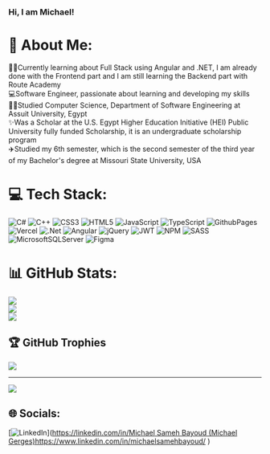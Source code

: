 ### Hi, I am Michael!

# 💫 About Me:
🧑‍💻Currently learning about Full Stack using Angular and .NET, I am already done with the Frontend part and I am still learning the Backend part with Route Academy<br>💻Software Engineer, passionate about learning and developing my skills<br>👨‍🎓Studied Computer Science, Department of Software Engineering at Assuit University, Egypt<br>✨Was a Scholar at the U.S. Egypt Higher Education Initiative (HEI) Public University fully funded Scholarship, it is an undergraduate scholarship program<br>✈️Studied my 6th semester, which is the second semester of the third year of my Bachelor's degree at Missouri State University, USA

# 💻 Tech Stack:
![C#](https://img.shields.io/badge/c%23-%23239120.svg?style=for-the-badge&logo=csharp&logoColor=white) ![C++](https://img.shields.io/badge/c++-%2300599C.svg?style=for-the-badge&logo=c%2B%2B&logoColor=white) ![CSS3](https://img.shields.io/badge/css3-%231572B6.svg?style=for-the-badge&logo=css3&logoColor=white) ![HTML5](https://img.shields.io/badge/html5-%23E34F26.svg?style=for-the-badge&logo=html5&logoColor=white) ![JavaScript](https://img.shields.io/badge/javascript-%23323330.svg?style=for-the-badge&logo=javascript&logoColor=%23F7DF1E) ![TypeScript](https://img.shields.io/badge/typescript-%23007ACC.svg?style=for-the-badge&logo=typescript&logoColor=white) ![GithubPages](https://img.shields.io/badge/github%20pages-121013?style=for-the-badge&logo=github&logoColor=white) ![Vercel](https://img.shields.io/badge/vercel-%23000000.svg?style=for-the-badge&logo=vercel&logoColor=white) ![.Net](https://img.shields.io/badge/.NET-5C2D91?style=for-the-badge&logo=.net&logoColor=white) ![Angular](https://img.shields.io/badge/angular-%23DD0031.svg?style=for-the-badge&logo=angular&logoColor=white) ![jQuery](https://img.shields.io/badge/jquery-%230769AD.svg?style=for-the-badge&logo=jquery&logoColor=white) ![JWT](https://img.shields.io/badge/JWT-black?style=for-the-badge&logo=JSON%20web%20tokens) ![NPM](https://img.shields.io/badge/NPM-%23CB3837.svg?style=for-the-badge&logo=npm&logoColor=white) ![SASS](https://img.shields.io/badge/SASS-hotpink.svg?style=for-the-badge&logo=SASS&logoColor=white) ![MicrosoftSQLServer](https://img.shields.io/badge/Microsoft%20SQL%20Server-CC2927?style=for-the-badge&logo=microsoft%20sql%20server&logoColor=white) ![Figma](https://img.shields.io/badge/figma-%23F24E1E.svg?style=for-the-badge&logo=figma&logoColor=white)
# 📊 GitHub Stats:
![](https://github-readme-stats.vercel.app/api?username=michaelGerges2030&theme=dark&hide_border=false&include_all_commits=false&count_private=false)<br/>
![](https://github-readme-streak-stats.herokuapp.com/?user=michaelGerges2030&theme=dark&hide_border=false)<br/>
![](https://github-readme-stats.vercel.app/api/top-langs/?username=michaelGerges2030&theme=dark&hide_border=false&include_all_commits=false&count_private=false&layout=compact)

## 🏆 GitHub Trophies
![](https://github-profile-trophy.vercel.app/?username=michaelGerges2030&theme=radical&no-frame=false&no-bg=true&margin-w=4)

---
[![](https://visitcount.itsvg.in/api?id=michaelGerges2030&icon=0&color=0)](https://visitcount.itsvg.in)

## 🌐 Socials:
[![LinkedIn](https://img.shields.io/badge/LinkedIn-%230077B5.svg?logo=linkedin&logoColor=white)]([https://linkedin.com/in/Michael Sameh Bayoud (Michael Gerges)](https://www.linkedin.com/in/michaelsamehbayoud/)https://www.linkedin.com/in/michaelsamehbayoud/ ) 

